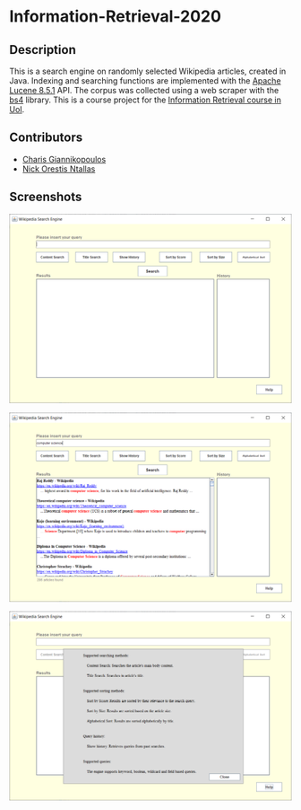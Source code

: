 # Information-Retrieval-2020
## Description

This is a search engine on randomly selected Wikipedia articles, created in Java.
Indexing and searching functions are implemented with the [Apache Lucene 8.5.1](https://lucene.apache.org/core/corenews.html#apache-lucenetm-851-available) API.
The corpus was collected using a web scraper with the [bs4](https://pypi.org/project/bs4/) library.
This is a course project for the [Information Retrieval course in UoI](http://www.cs.uoi.gr/~pitoura/courses/ap/ap20/index.html).

## Contributors

* [Charis Giannikopoulos](https://github.com/harrygiannik)
* [Nick Orestis Ntallas](https://github.com/nontallas)

## Screenshots

![home](/screenshots/home.png)


![search](/screenshots/search.png)


![help](/screenshots/help.png)